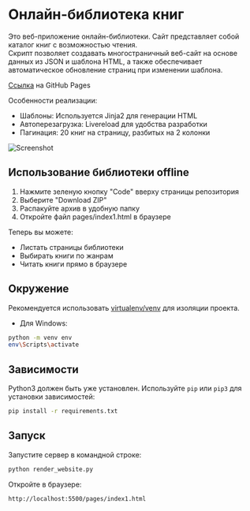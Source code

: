 # Онлайн-библиотека книг

Это веб-приложение онлайн-библиотеки. Сайт представляет собой каталог книг с возможностью чтения.  
Скрипт позволяет создавать многостраничный веб-сайт на основе данных из JSON и шаблона HTML, а также обеспечивает автоматическое обновление страниц при изменении шаблона.

[Ссылка](https://yanix2x2.github.io/books-library/pages/index1.html) на GitHub Pages

Особенности реализации:  

* Шаблоны: Используется Jinja2 для генерации HTML
* Автоперезагрузка: Livereload для удобства разработки
* Пагинация: 20 книг на страницу, разбитых на 2 колонки

![Screenshot](Screenshot_1.png)

## Использование библиотеки offline

1. Нажмите зеленую кнопку "Code" вверху страницы репозитория
2. Выберите "Download ZIP"
3. Распакуйте архив в удобную папку
4. Откройте файл pages/index1.html в браузере

Теперь вы можете:

* Листать страницы библиотеки
* Выбирать книги по жанрам
* Читать книги прямо в браузере

## Окружение
Рекомендуется использовать [virtualenv/venv](https://docs.python.org/3.13/library/venv.html) для изоляции проекта.

* Для Windows:
```bash
python -m venv env
env\Scripts\activate
```

## Зависимости
Python3 должен быть уже установлен. Используйте `pip` или `pip3` для установки зависимостей:
```bash
pip install -r requirements.txt
```

## Запуск
Запустите сервер в командной строке:
```bash
python render_website.py
```
Откройте в браузере:
```text
http://localhost:5500/pages/index1.html
```
